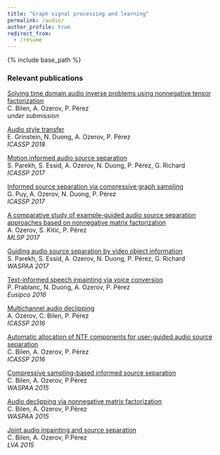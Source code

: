```yaml
---
title: "Graph signal processing and learning"
permalink: /audio/
author_profile: true
redirect_from:
  - /resume
---
```


{% include base_path %}

### Relevant publications

[Solving time domain audio inverse problems using nonnegative tensor factorization](https://hal.inria.fr/hal-01669825/document)  
C. Bilen, A. Ozerov, P. Pérez  
*under submission*

[Audio style transfer](https://arxiv.org/pdf/1710.11385.pdf)  
E. Grinstein, N. Duong, A. Ozerov, P. Pérez  
*ICASSP 2018*

[Motion informed audio source separation](https://hal.archives-ouvertes.fr/hal-01447977/document)  
S. Parekh, S. Essid, A. Ozerov, N. Duong, P. Pérez, G. Richard  
*ICASSP 2017*

[Informed source separation via compressive graph sampling](https://hal.archives-ouvertes.fr/hal-01447982/document)  
G. Puy, A. Ozerov, N. Duong, P. Pérez  
*ICASSP 2017*

[A comparative study of example-guided audio source separation approaches based on nonnegative matrix factorization](https://hal.archives-ouvertes.fr/hal-01578378/document)  
A. Ozerov, S. Kitic, P. Pérez  
*MLSP 2017*

[Guiding audio source separation by video object information](https://perso.telecom-paristech.fr/grichard/Publications/2017-Sanjeel-WASPAA.pdf)  
S. Parekh, S. Essid, A. Ozerov, N. Duong, P. Pérez, G. Richard  
*WASPAA 2017*

[Text-informed speech inpainting via voice conversion](https://hal.inria.fr/hal-01271257)  
P. Prablanc, N. Duong, A. Ozerov, P. Pérez  
*Eusipco 2016*

[Multichannel audio declipping](https://hal.inria.fr/hal-01254950v2)  
A. Ozerov, C. Bilen, P. Pérez  
*ICASSP 2016*

[Automatic allocation of NTF components for user-guided audio source separation](https://hal.inria.fr/hal-01259430)  
C. Bilen, A. Ozerov, P. Pérez  
*ICASSP 2016*

[Compressive sampling-based informed source separation](https://hal.inria.fr/hal-01171833/document)  
C. Bilen, A. Ozerov, P.Pérez  
*WASPAA 2015*

[Audio declipping via nonnegative matrix factorization](https://hal.inria.fr/hal-01171813/file/waspaa15a.pdf)  
C. Bilen, A. Ozerov, P.Pérez  
*WASPAA 2015*

[Joint audio inpainting and source separation](https://scholar.google.fr/citations?view_op=view_citation&hl=en&user=8Cph5uQAAAAJ&sortby=pubdate&citation_for_view=8Cph5uQAAAAJ:idthP5jqfYAC)  
C. Bilen, A. Ozerov, P.Pérez  
*LVA 2015*
